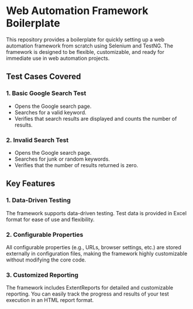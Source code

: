 # Web Automation Framework Boilerplate

This repository provides a boilerplate for quickly setting up a web automation framework from scratch using Selenium and TestNG. The framework is designed to be flexible, customizable, and ready for immediate use in web automation projects.

## Test Cases Covered

### 1. Basic Google Search Test
- Opens the Google search page.
- Searches for a valid keyword.
- Verifies that search results are displayed and counts the number of results.

### 2. Invalid Search Test
- Opens the Google search page.
- Searches for junk or random keywords.
- Verifies that the number of results returned is zero.

## Key Features

### 1. Data-Driven Testing
The framework supports data-driven testing. Test data is provided in Excel format for ease of use and flexibility.

### 2. Configurable Properties
All configurable properties (e.g., URLs, browser settings, etc.) are stored externally in configuration files, making the framework highly customizable without modifying the core code.

### 3. Customized Reporting
The framework includes ExtentReports for detailed and customizable reporting. You can easily track the progress and results of your test execution in an HTML report format.
